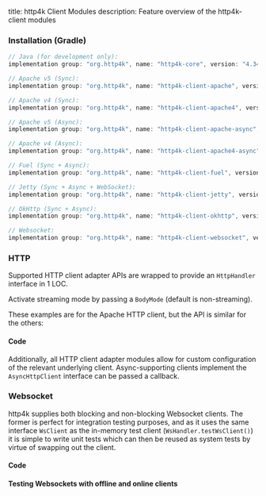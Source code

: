 title: http4k Client Modules
description: Feature overview of the http4k-client modules

### Installation (Gradle)

```groovy
// Java (for development only):
implementation group: "org.http4k", name: "http4k-core", version: "4.34.3.1"

// Apache v5 (Sync): 
implementation group: "org.http4k", name: "http4k-client-apache", version: "4.34.3.1"

// Apache v4 (Sync): 
implementation group: "org.http4k", name: "http4k-client-apache4", version: "4.34.3.1"

// Apache v5 (Async): 
implementation group: "org.http4k", name: "http4k-client-apache-async", version: "4.34.3.1"

// Apache v4 (Async): 
implementation group: "org.http4k", name: "http4k-client-apache4-async", version: "4.34.3.1"

// Fuel (Sync + Async): 
implementation group: "org.http4k", name: "http4k-client-fuel", version: "4.34.3.1"

// Jetty (Sync + Async + WebSocket): 
implementation group: "org.http4k", name: "http4k-client-jetty", version: "4.34.3.1"

// OkHttp (Sync + Async): 
implementation group: "org.http4k", name: "http4k-client-okhttp", version: "4.34.3.1"

// Websocket: 
implementation group: "org.http4k", name: "http4k-client-websocket", version: "4.34.3.1"
```

### HTTP
Supported HTTP client adapter APIs are wrapped to provide an `HttpHandler` interface in 1 LOC.

Activate streaming mode by passing a `BodyMode` (default is non-streaming).

These examples are for the Apache HTTP client, but the API is similar for the others:

#### Code [<img class="octocat"/>](https://github.com/http4k/http4k/blob/master/src/docs/guide/reference/clients/example_http.kt)

<script src="https://gist-it.appspot.com/https://github.com/http4k/http4k/blob/master/src/docs/guide/reference/clients/example_http.kt"></script>

Additionally, all HTTP client adapter modules allow for custom configuration of the relevant underlying client. Async-supporting clients implement the `AsyncHttpClient` interface can be passed a callback.

### Websocket
http4k supplies both blocking and non-blocking Websocket clients. The former is perfect for integration testing purposes, and as it uses the same interface `WsClient` as the in-memory test client (`WsHandler.testWsClient()`) it is simple to write unit tests which can then be reused as system tests by virtue of swapping out the client.

#### Code [<img class="octocat"/>](https://github.com/http4k/http4k/blob/master/src/docs/guide/reference/clients/example_websocket.kt)

<script src="https://gist-it.appspot.com/https://github.com/http4k/http4k/blob/master/src/docs/guide/reference/clients/example_websocket.kt"></script>

#### Testing Websockets with offline and online clients [<img class="octocat"/>](https://github.com/http4k/http4k/blob/master/src/docs/guide/reference/clients/TestingWebsockets.kt)

<script src="https://gist-it.appspot.com/https://github.com/http4k/http4k/blob/master/src/docs/guide/reference/clients/TestingWebsockets.kt"></script>
